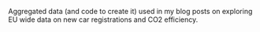 Aggregated data (and code to create it) used in my blog posts on exploring EU wide data on new car registrations and CO2 efficiency.